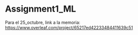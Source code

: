 # Assignment1_ML
Para el 25_octubre, link a la memoria: https://www.overleaf.com/project/65217ed42233484411639c51
